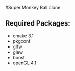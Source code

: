 #Super Monkey Ball clone

## Required Packages:
* cmake 3.1
* pkgconf
* glfw
* glew
* boost
* openGL 4.1
